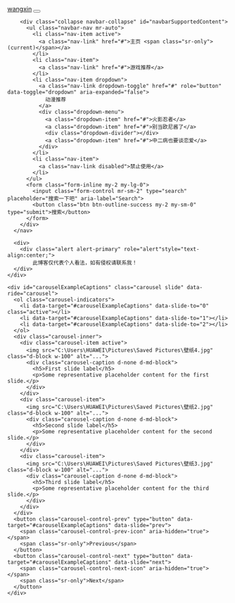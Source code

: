 <!DOCTYPE html>
<html lang="en">
<head>
    <meta charset="UTF-8">
    <meta http-equiv="X-UA-Compatible" content="IE=edge">
    <meta name="viewport" content="width=device-width, initial-scale=1.0">
    <title>高估的传说</title>
    <link rel="stylesheet" href="https://cdn.jsdelivr.net/npm/bootstrap@4.6.2/dist/css/bootstrap.min.css" integrity="sha384-xOolHFLEh07PJGoPkLv1IbcEPTNtaed2xpHsD9ESMhqIYd0nLMwNLD69Npy4HI+N" crossorigin="anonymous">
    <script src="https://cdn.jsdelivr.net/npm/jquery@3.5.1/dist/jquery.slim.min.js" integrity="sha384-DfXdz2htPH0lsSSs5nCTpuj/zy4C+OGpamoFVy38MVBnE+IbbVYUew+OrCXaRkfj" crossorigin="anonymous"></script>
    <script src="https://cdn.jsdelivr.net/npm/bootstrap@4.6.2/dist/js/bootstrap.bundle.min.js" integrity="sha384-Fy6S3B9q64WdZWQUiU+q4/2Lc9npb8tCaSX9FK7E8HnRr0Jz8D6OP9dO5Vg3Q9ct" crossorigin="anonymous"></script>
</head>
<body>
    <nav class="navbar navbar-expand-lg navbar-light bg-light">
        <a class="navbar-brand" href=" ">wangxin</a>
        <button class="navbar-toggler" type="button" data-toggle="collapse" data-target="#navbarSupportedContent" aria-controls="navbarSupportedContent" aria-expanded="false" aria-label="Toggle navigation">
          <span class="navbar-toggler-icon"></span>
        </button>
      
        <div class="collapse navbar-collapse" id="navbarSupportedContent">
          <ul class="navbar-nav mr-auto">
            <li class="nav-item active">
              <a class="nav-link" href="#">主页 <span class="sr-only">(current)</span></a>
            </li>
            <li class="nav-item">
              <a class="nav-link" href="#">游戏推荐</a>
            </li>
            <li class="nav-item dropdown">
              <a class="nav-link dropdown-toggle" href="#" role="button" data-toggle="dropdown" aria-expanded="false">
                动漫推荐
              </a>
              <div class="dropdown-menu">
                <a class="dropdown-item" href="#">火影忍者</a>
                <a class="dropdown-item" href="#">别当欧尼酱了</a>
                <div class="dropdown-divider"></div>
                <a class="dropdown-item" href="#">中二病也要谈恋爱</a>
              </div>
            </li>
            <li class="nav-item">
              <a class="nav-link disabled">禁止使用</a>
            </li>
          </ul>
          <form class="form-inline my-2 my-lg-0">
            <input class="form-control mr-sm-2" type="search" placeholder="搜索一下吧" aria-label="Search">
            <button class="btn btn-outline-success my-2 my-sm-0" type="submit">搜索</button>
          </form>
        </div>
      </nav>

      <div>
        <div class="alert alert-primary" role="alert"style="text-align:center;">
            此博客仅代表个人看法，如有侵权请联系我！
      </div>
    </div>

    <div id="carouselExampleCaptions" class="carousel slide" data-ride="carousel">
      <ol class="carousel-indicators">
        <li data-target="#carouselExampleCaptions" data-slide-to="0" class="active"></li>
        <li data-target="#carouselExampleCaptions" data-slide-to="1"></li>
        <li data-target="#carouselExampleCaptions" data-slide-to="2"></li>
      </ol>
      <div class="carousel-inner">
        <div class="carousel-item active">
          <img src="C:\Users\HUAWEI\Pictures\Saved Pictures\壁纸4.jpg" class="d-block w-100" alt="...">
          <div class="carousel-caption d-none d-md-block">
            <h5>First slide label</h5>
            <p>Some representative placeholder content for the first slide.</p>
          </div>
        </div>
        <div class="carousel-item">
          <img src="C:\Users\HUAWEI\Pictures\Saved Pictures\壁纸2.jpg" class="d-block w-100" alt="...">
          <div class="carousel-caption d-none d-md-block">
            <h5>Second slide label</h5>
            <p>Some representative placeholder content for the second slide.</p>
          </div>
        </div>
        <div class="carousel-item">
          <img src="C:\Users\HUAWEI\Pictures\Saved Pictures\壁纸3.jpg" class="d-block w-100" alt="...">
          <div class="carousel-caption d-none d-md-block">
            <h5>Third slide label</h5>
            <p>Some representative placeholder content for the third slide.</p>
          </div>
        </div>
      </div>
      <button class="carousel-control-prev" type="button" data-target="#carouselExampleCaptions" data-slide="prev">
        <span class="carousel-control-prev-icon" aria-hidden="true"></span>
        <span class="sr-only">Previous</span>
      </button>
      <button class="carousel-control-next" type="button" data-target="#carouselExampleCaptions" data-slide="next">
        <span class="carousel-control-next-icon" aria-hidden="true"></span>
        <span class="sr-only">Next</span>
      </button>
    </div>
</body>
</html>
